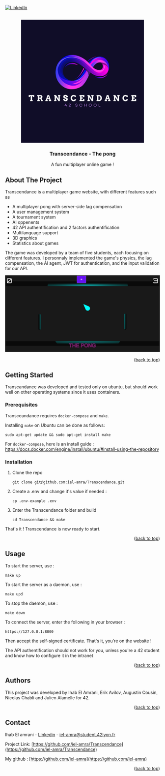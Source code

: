 <!-- Improved compatibility of back to top link: See: https://github.com/othneildrew/Best-README-Template/pull/73 -->
<a name="readme-top"></a>
<!--
*** Thanks for checking out the Best-README-Template. If you have a suggestion
*** that would make this better, please fork the repo and create a pull request
*** or simply open an issue with the tag "enhancement".
*** Don't forget to give the project a star!
*** Thanks again! Now go create something AMAZING! :D
-->



<!-- PROJECT SHIELDS -->
<!--
*** I'm using markdown "reference style" links for readability.
*** Reference links are enclosed in brackets [ ] instead of parentheses ( ).
*** See the bottom of this document for the declaration of the reference variables
*** for contributors-url, forks-url, etc. This is an optional, concise syntax you may use.
*** https://www.markdownguide.org/basic-syntax/#reference-style-links
-->
[![LinkedIn][linkedin-shield]][linkedin-url]

<!-- PROJECT LOGO -->
<br />
<div align="center">
  <a href="https://github.com/iel-amra/Transcendance">
    <img src="https://github.com/iel-amra/Transcendance/blob/main/Transcendance.png?raw=true" alt="Logo" width="400" height="400">
  </a>

  <h3 align="center">Transcendance - The pong</h3>

  <p align="center">
    A fun multiplayer online game !
  </p>
</div>



<!-- ABOUT THE PROJECT -->
## About The Project

Transcendance is a multiplayer game website, with different features such as
- A multiplayer pong with server-side lag compensation
- A user management system
- A tournament system
- AI oppenents
- 42 API authentification and 2 factors authentification
- Multilanguage support
- 3D graphics
- Statistics about games

The game was developed by a team of five students, each focusing on different features. I personnaly implemented the game's physics, the lag compensation, the AI agent, JWT for authentication, and the input validation for our API.

![Product Name Screen Shot][product-screenshot]

<p align="right">(<a href="#readme-top">back to top</a>)</p>



<!-- GETTING STARTED -->
## Getting Started

Transcandance was developed and tested only on ubuntu, but should work well on other operating systems since it uses containers.

### Prerequisites

<p>Transceandance requires <code class="language-plaintext highlighter-rouge">docker-compose</code> and <code class="language-plaintext highlighter-rouge">make</code>. 

Installing <code class="language-plaintext highlighter-rouge">make</code> on Ubuntu can be done as follows:</p>

```
sudo apt-get update && sudo apt-get install make
```

For <code class="language-plaintext highlighter-rouge">docker-compose</code>, here is an install guide : https://docs.docker.com/engine/install/ubuntu/#install-using-the-repository

### Installation

1. Clone the repo
   ```
   git clone git@github.com:iel-amra/Transcendance.git
   ```
2. Create a .env and change it's value if needed :
   ```
   cp .env-example .env
   ```
3. Enter the Transcendance folder and build
   ```
   cd Transcendance && make
   ```

That's it ! Transcendance is now ready to start.

<p align="right">(<a href="#readme-top">back to top</a>)</p>



<!-- USAGE EXAMPLES -->
## Usage

To start the server, use :
```
make up
```

To start the server as a daemon, use :
```
make upd
```

To stop the daemon, use :
```
make down
```

To connect the server, enter the following in your browser :
```
https://127.0.0.1:8000
```
Then accept the self-signed certificate. That's it, you're on the website !

The API authentification should not work for you, unless you're a 42 student and know how to configure it in the intranet
<p align="right">(<a href="#readme-top">back to top</a>)</p>

## Authors
This project was developed by Ihab El Amrani, Erik Avilov, Augustin Cousin, Nicolas Chabli and Julien Alamelle for 42.

<p align="right">(<a href="#readme-top">back to top</a>)</p>


<!-- CONTACT -->
## Contact

Ihab El amrani - [Linkedin](https://www.linkedin.com/in/ihab-el-amrani) - iel-amra@student.42lyon.fr

Project Link: [https://github.com/iel-amra/Transcendance](https://github.com/iel-amra/Transcendance)

My github : [https://github.com/iel-amra](https://github.com/iel-amra)

<p align="right">(<a href="#readme-top">back to top</a>)</p>



<!-- MARKDOWN LINKS & IMAGES -->
<!-- https://www.markdownguide.org/basic-syntax/#reference-style-links -->
[linkedin-shield]: https://img.shields.io/badge/-LinkedIn-black.svg?style=for-the-badge&logo=linkedin&colorB=555
[linkedin-url]: https://www.linkedin.com/in/ihab-el-amrani
[product-screenshot]: https://github.com/iel-amra/Transcendance/blob/main/screenshot.png?raw=true